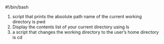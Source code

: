 #!/bin/bash
1. script that prints the absolute path name of the current working directory is pwd
2. Display the contents list of your current directory using ls
3. a script that changes the working directory to the user’s home directory is cd
